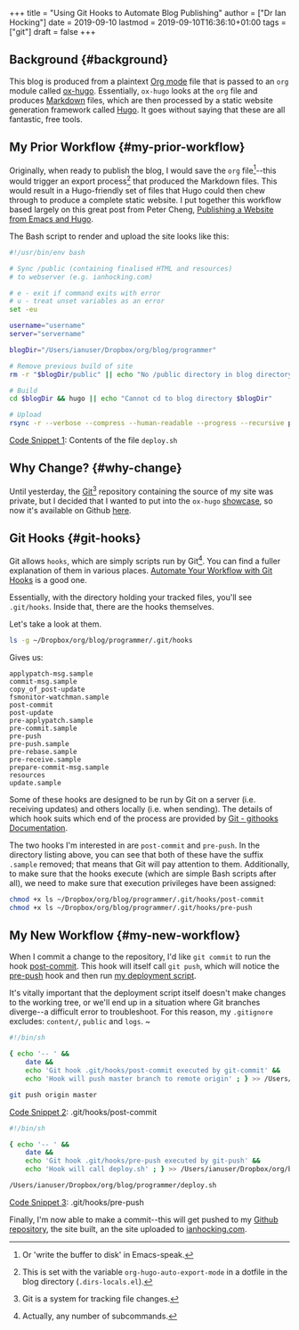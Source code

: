 +++
title = "Using Git Hooks to Automate Blog Publishing"
author = ["Dr Ian Hocking"]
date = 2019-09-10
lastmod = 2019-09-10T16:36:10+01:00
tags = ["git"]
draft = false
+++

## Background {#background}

This blog is produced from a plaintext [Org mode](https://orgmode.org/) file
that is passed to an `org` module called
[ox-hugo](https://ox-hugo.scripter.co/). Essentially, `ox-hugo` looks at the
`org` file and produces
[Markdown](https://daringfireball.net/projects/markdown/) files, which are then
processed by a static website generation framework called
[Hugo](https://gohugo.io/getting-started/). It goes without saying that these
are all fantastic, free tools.


## My Prior Workflow {#my-prior-workflow}

Originally, when ready to publish the blog, I would save the `org` file[^fn:1]--this would trigger
an export process[^fn:2] that produced the Markdown files. This would result in a
Hugo-friendly set of files that Hugo could then chew through to produce a
complete static website. I put together this workflow based largely on this
great post from Peter Cheng,
[Publishing a Website from Emacs
and Hugo](http://petercheng.net/posts/website-v2-setup/).

The Bash script to render and upload the site looks like this:

<a id="code-snippet--deploy.sh"></a>
```bash
#!/usr/bin/env bash

# Sync /public (containing finalised HTML and resources)
# to webserver (e.g. ianhocking.com)

# e - exit if command exits with error
# u - treat unset variables as an error
set -eu

username="username"
server="servername"

blogDir="/Users/ianuser/Dropbox/org/blog/programmer"

# Remove previous build of site
rm -r "$blogDir/public" || echo "No /public directory in blog directory $blogDir to delete"

# Build
cd $blogDir && hugo || echo "Cannot cd to blog directory $blogDir"

# Upload
rsync -r --verbose --compress --human-readable --progress --recursive public/. $username@$server:public_html/blog/
```

<div class="src-block-caption">
  <span class="src-block-number"><a href="#code-snippet--deploy.sh">Code Snippet 1</a></span>:
  Contents of the file <code>deploy.sh</code>
</div>


## Why Change? {#why-change}

Until yesterday, the [Git](https://git-scm.com/)[^fn:3] repository containing
the source of my site was private, but I decided that I wanted to put into the
`ox-hugo` [showcase](https://ox-hugo.scripter.co/doc/examples/), so now it's
available on Github [here](https://github.com/OolonColoophid/blog).


## Git Hooks {#git-hooks}

Git allows `hooks`, which are simply scripts run by Git[^fn:4]. You can find a
fuller explanation of them in various places.
[Automate
Your Workflow with Git Hooks](https://hackernoon.com/automate-your-workflow-with-git-hooks-fef5d9b2a58c) is a good one.

Essentially, with the directory holding your tracked files, you'll see
`.git/hooks`. Inside that, there are the hooks themselves.

Let's take a look at them.

```bash
ls -g ~/Dropbox/org/blog/programmer/.git/hooks
```

Gives us:

```text
applypatch-msg.sample
commit-msg.sample
copy_of_post-update
fsmonitor-watchman.sample
post-commit
post-update
pre-applypatch.sample
pre-commit.sample
pre-push
pre-push.sample
pre-rebase.sample
pre-receive.sample
prepare-commit-msg.sample
resources
update.sample
```

Some of these hooks are designed to be run by Git on a server (i.e.
receiving updates) and others locally (i.e. when sending). The details of which
hook suits which end of the process are provided by [Git - githooks Documentation](https://git-scm.com/docs/githooks).

The two hooks I'm interested in are `post-commit` and `pre-push`. In the
directory listing above, you can see that both of these have the suffix
`.sample` removed; that means that Git will pay attention to them. Additionally,
to make sure that the hooks execute (which are simple Bash scripts after all), we need to
make sure that execution privileges have been assigned:

```bash
chmod +x ls ~/Dropbox/org/blog/programmer/.git/hooks/post-commit
chmod +x ls ~/Dropbox/org/blog/programmer/.git/hooks/pre-push
```


## My New Workflow {#my-new-workflow}

When I commit a change to the repository, I'd like `git commit` to run the hook
[post-commit](#code-snippet--gitPost). This hook will itself call `git push`, which will notice the
[pre-push](#code-snippet--gitPre) hook and then run [my deployment script](#code-snippet--deploy.sh).

It's vitally important that the deployment script itself doesn't make changes to
the working tree, or we'll end up in a situation where Git branches diverge--a
difficult error to troubleshoot. For this reason, my `.gitignore` excludes:
`content/`, `public` and `logs`.
~

<a id="code-snippet--gitPost"></a>
```sh
#!/bin/sh

{ echo '-- ' &&
	date &&
	echo 'Git hook .git/hooks/post-commit executed by git-commit' &&
	echo 'Hook will push master branch to remote origin' ; } >> /Users/ianuser/Dropbox/org/blog/programmer/logs/hooks.log

git push origin master
```

<div class="src-block-caption">
  <span class="src-block-number"><a href="#code-snippet--gitPost">Code Snippet 2</a></span>:
  .git/hooks/post-commit
</div>

<a id="code-snippet--gitPre"></a>
```sh
#!/bin/sh

{ echo '-- ' &&
	date &&
	echo 'Git hook .git/hooks/pre-push executed by git-push' &&
	echo 'Hook will call deploy.sh' ; } >> /Users/ianuser/Dropbox/org/blog/programmer/logs/hooks.log

/Users/ianuser/Dropbox/org/blog/programmer/deploy.sh
```

<div class="src-block-caption">
  <span class="src-block-number"><a href="#code-snippet--gitPre">Code Snippet 3</a></span>:
  .git/hooks/pre-push
</div>

Finally, I'm now able
to make a commit--this will get pushed to my [Github repository](https://github.com/OolonColoophid), the site built,
an the site uploaded to [ianhocking.com](http://ianhocking.com).

[^fn:1]: Or 'write the buffer to disk' in Emacs-speak.
[^fn:2]: This is set with the variable `org-hugo-auto-export-mode` in a dotfile in the blog directory (`.dirs-locals.el`).
[^fn:3]: Git is a system for tracking file changes.
[^fn:4]: Actually, any number of subcommands.
